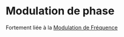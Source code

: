 # Modulation de phase

Fortement liée à la [Modulation de Fréquence](Modulation%20de%20Fréquence.md)